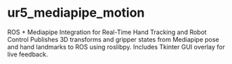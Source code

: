 # ur5_mediapipe_motion
ROS + Mediapipe Integration for Real-Time Hand Tracking and Robot Control Publishes 3D transforms and gripper states from Mediapipe pose and hand landmarks to ROS using roslibpy. Includes Tkinter GUI overlay for live feedback.
